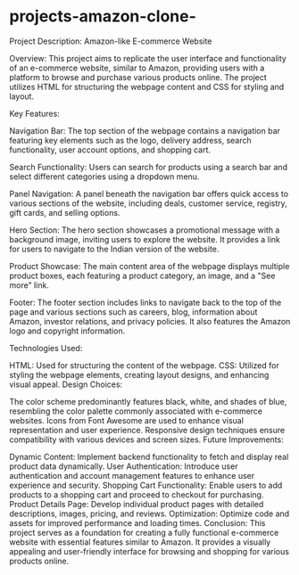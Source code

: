 # projects-amazon-clone-

Project Description: Amazon-like E-commerce Website

Overview:
This project aims to replicate the user interface and functionality of an e-commerce website, similar to Amazon, providing users with a platform to browse and purchase various products online. The project utilizes HTML for structuring the webpage content and CSS for styling and layout.

Key Features:

Navigation Bar: The top section of the webpage contains a navigation bar featuring key elements such as the logo, delivery address, search functionality, user account options, and shopping cart.

Search Functionality: Users can search for products using a search bar and select different categories using a dropdown menu.

Panel Navigation: A panel beneath the navigation bar offers quick access to various sections of the website, including deals, customer service, registry, gift cards, and selling options.

Hero Section: The hero section showcases a promotional message with a background image, inviting users to explore the website. It provides a link for users to navigate to the Indian version of the website.

Product Showcase: The main content area of the webpage displays multiple product boxes, each featuring a product category, an image, and a "See more" link.

Footer: The footer section includes links to navigate back to the top of the page and various sections such as careers, blog, information about Amazon, investor relations, and privacy policies. It also features the Amazon logo and copyright information.

Technologies Used:

HTML: Used for structuring the content of the webpage.
CSS: Utilized for styling the webpage elements, creating layout designs, and enhancing visual appeal.
Design Choices:

The color scheme predominantly features black, white, and shades of blue, resembling the color palette commonly associated with e-commerce websites.
Icons from Font Awesome are used to enhance visual representation and user experience.
Responsive design techniques ensure compatibility with various devices and screen sizes.
Future Improvements:

Dynamic Content: Implement backend functionality to fetch and display real product data dynamically.
User Authentication: Introduce user authentication and account management features to enhance user experience and security.
Shopping Cart Functionality: Enable users to add products to a shopping cart and proceed to checkout for purchasing.
Product Details Page: Develop individual product pages with detailed descriptions, images, pricing, and reviews.
Optimization: Optimize code and assets for improved performance and loading times.
Conclusion:
This project serves as a foundation for creating a fully functional e-commerce website with essential features similar to Amazon. It provides a visually appealing and user-friendly interface for browsing and shopping for various products online.

